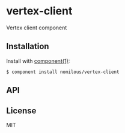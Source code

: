 
# vertex-client

  Vertex client component

## Installation

  Install with [component(1)](http://component.io):

    $ component install nomilous/vertex-client

## API



## License

  MIT
